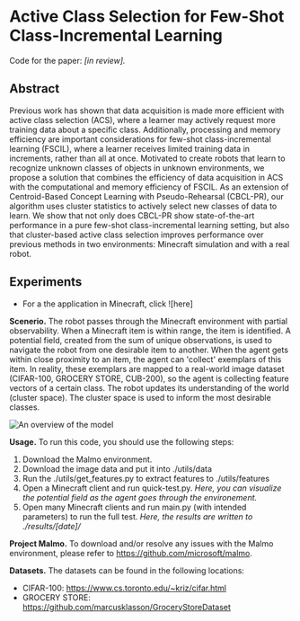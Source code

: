 # Active Class Selection for Few-Shot Class-Incremental Learning
Code for the paper: _[in review]._

## Abstract
Previous work has shown that data acquisition is made more efficient with active class selection (ACS), where a learner may actively request more training data about a specific class. Additionally, processing and memory efficiency are important considerations for few-shot class-incremental learning (FSCIL), where a learner receives limited training data in increments, rather than all at once. Motivated to create robots that learn to recognize unknown classes of objects in unknown environments, we propose a solution that combines the efficiency of data acquisition in ACS with the computational and memory efficiency of FSCIL. As an extension of Centroid-Based Concept Learning with Pseudo-Rehearsal (CBCL-PR), our algorithm uses cluster statistics to actively select new classes of data to learn. We show that not only does CBCL-PR show state-of-the-art performance in a pure few-shot class-incremental learning setting, but also that cluster-based active class selection improves performance over previous methods in two environments: Minecraft simulation and with a real robot.

## Experiments
+ For a the application in Minecraft, click ![here]

**Scenerio.** The robot passes through the Minecraft environment with partial observability. When a Minecraft item is within range, the item is identified. A potential field, created from the sum of unique observations, is used to navigate the robot from one desirable item to another. When the agent gets within close proximity to an item, the agent can 'collect' exemplars of this item. In reality, these exemplars are mapped to a real-world image dataset (CIFAR-100, GROCERY STORE, CUB-200), so the agent is collecting feature vectors of a certain class. The robot updates its understanding of the world (cluster space). The cluster space is used to inform the most desirable classes.

![An overview of the model](https://github.com/chrismcclurg/minecraft-incremental-learning/blob/main/compModel.png?raw=true)

**Usage.**  To run this code, you should use the following steps:
1. Download the Malmo environment. 
2. Download the image data and put it into ./utils/data
3. Run the ./utils/get_features.py to extract features to ./utils/features
4. Open a Minecraft client and run quick-test.py. *Here, you can visualize the potential field as the agent goes through the environement.*
5. Open many Minecraft clients and run main.py (with intended parameters) to run the full test. *Here, the results are written to ./results/[date]/*

**Project Malmo.** To download and/or resolve any issues with the Malmo environment, please refer to https://github.com/microsoft/malmo.

**Datasets.** The datasets can be found in the following locations:
- CIFAR-100: https://www.cs.toronto.edu/~kriz/cifar.html
- GROCERY STORE: https://github.com/marcusklasson/GroceryStoreDataset






